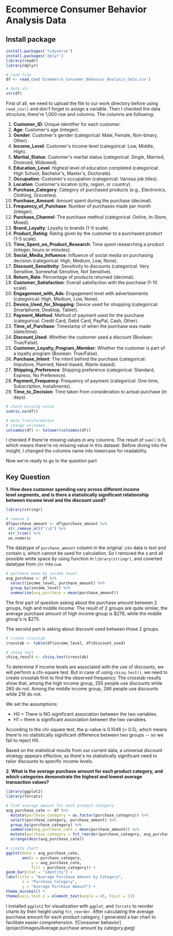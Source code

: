 # Ecommerce Consumer Behavior Analysis Data

## Install package
```r
install.packages('tidyverse')
install.packages('dplyr')
library(readr)
library(dplyr)

# read file
df <- read_csv('Ecommerce_Consumer_Behavior_Analysis_Data.csv')

# data str
str(df)
```
First of all, we need to upload the file to our work directory before using `read_csv()` and don't forget to assign a variable. 
Then I checked the data structure, there're 1,000 row and columns. The columns are following:

1. **Customer_ID**: Unique identifier for each customer.
2. **Age**: Customer's age (integer).
3. **Gender**: Customer's gender (categorical: Male, Female, Non-binary, Other).
4. **Income_Level**: Customer's income level (categorical: Low, Middle, High).
5. **Marital_Status**: Customer's marital status (categorical: Single, Married, Divorced, Widowed).
6. **Education_Level**: Highest level of education completed (categorical: High School, Bachelor's, Master's, Doctorate).
7. **Occupation**: Customer's occupation (categorical: Various job titles).
8. **Location**: Customer's location (city, region, or country).
9. **Purchase_Category**: Category of purchased products (e.g., Electronics, Clothing, Groceries).
10. **Purchase_Amount**: Amount spent during the purchase (decimal).
11. **Frequency_of_Purchase**: Number of purchases made per month (integer).
12. **Purchase_Channel**: The purchase method (categorical: Online, In-Store, Mixed).
13. **Brand_Loyalty**: Loyalty to brands (1-5 scale).
14. **Product_Rating**: Rating given by the customer to a purchased product (1-5 scale).
15. **Time_Spent_on_Product_Research**: Time spent researching a product (integer, hours or minutes).
16. **Social_Media_Influence**: Influence of social media on purchasing decision (categorical: High, Medium, Low, None).
17. **Discount_Sensitivity**: Sensitivity to discounts (categorical: Very Sensitive, Somewhat Sensitive, Not Sensitive).
18. **Return_Rate**: Percentage of products returned (decimal).
19. **Customer_Satisfaction**: Overall satisfaction with the purchase (1-10 scale).
20. **Engagement_with_Ads**: Engagement level with advertisements (categorical: High, Medium, Low, None).
21. **Device_Used_for_Shopping**: Device used for shopping (categorical: Smartphone, Desktop, Tablet).
22. **Payment_Method**: Method of payment used for the purchase (categorical: Credit Card, Debit Card, PayPal, Cash, Other).
23. **Time_of_Purchase**: Timestamp of when the purchase was made (date/time).
24. **Discount_Used**: Whether the customer used a discount (Boolean: True/False).
25. **Customer_Loyalty_Program_Member**: Whether the customer is part of a loyalty program (Boolean: True/False).
26. **Purchase_Intent**: The intent behind the purchase (categorical: Impulsive, Planned, Need-based, Wants-based).
27. **Shipping_Preference**: Shipping preference (categorical: Standard, Express, No Preference).
28. **Payment_Frequency**: Frequency of payment (categorical: One-time, Subscription, Installments).
29. **Time_to_Decision**: Time taken from consideration to actual purchase (in days).
    
```r
# check missing value
sum(is.na(df))

# data transformation 
# change colnames
colnames(df) <- tolower(colnames(df))
```
I checked if there're missing values in any columns. The result of `sum()` is 0, which means there're no missing value in this dataset.
Before diving into the insight, I changed the columns name into lowercase for readability. 

Now we're ready to go to the question part

## Key Question
**1. How does customer spending vary across different income level segments,
   and is there a statistically significant relationship between income level and the discount used?**
   ```r
   library(stringr)
   
   # remove $
   df$purchase_amount <- df$purchase_amount %>%
    str_remove_all("\\$") %>%
    str_trim() %>%
    as.numeric
   ```
The datatype of `purchase_amount` column in the original .csv data is text and contain `$`, which cannot be used for calculation.
So I removed the `$` and all possible white space by using function in `library(stringr)`, and coverted datatype from `chr` into `num`.
```r
# purchase mean by income level
avg_purchase <- df %>%
  select(income_level, purchase_amount) %>%
  group_by(income_level) %>%
  summarise(avg_purchase = mean(purchase_amount))
```
The first part of question asking about the purchase amount between 2 groups, high and middle income.
The result of 2 groups are quite similar, the average purchase amount of high income group is $276, while the middle group's is $275.

The second part is asking about discount used between those 2 groups.
```r
# create crosstab
crosstab <- table(df$income_level, df$discount_used)

# chisq test
chisq_result <- chisq.test(crosstab)
```
To determine if income levels are associated with the use of discounts, we will perform a chi-square test. But in case of using `chisq.test()`,
we need to create crosstab first to find the observed frequency. The crosstab results show that, 
among the high income group, 255 people use discounts while 260 do not. Among the middle income group, 266 people use discounts while 219 do not.

We set the assumptions:
- H0 = There is NO significant association between the two variables.
- H1 = there is significant association between the two variables.
  
According to the chi-square test, the p-value is 0.1046 (> 0.5), which means there'is no statistically significant difference between two groups -- so we fail to reject H0.

Based on the statistical results from our current data, a universal discount strategy appears effective, 
as there's no statistically significant need to tailor discounts to specific income levels.

**2. What is the average purchase amount for each product category, and which categories demonstrate the highest and lowest average transaction values?**
```r
library(ggplot2)
library(forcats)

# find average amount for each product category
avg_purchase_cate <- df %>%
  mutate(purchase_category = as.factor(purchase_category)) %>%
  select(purchase_category, purchase_amount) %>%
  group_by(purchase_category) %>%
  summarise(avg_purchase_cate = mean(purchase_amount)) %>%
  mutate(purchase_category = fct_reorder(purchase_category, avg_purchase_cate, .desc=TRUE)) %>%
  arrange(desc(avg_purchase_cate)) 

# create chart
ggplot(data = avg_purchase_cate,
       aes(x = purchase_category, 
           y = avg_purchase_cate, 
           fill = purchase_category)) +
geom_bar(stat = "identity") +
labs(title = "Average Purchase Amount by Category",
       x = "Purchase Category",
       y = "Average Purchase Amount") +
theme_minimal() +
theme(axis.text.x = element_text(angle = 45, hjust = 1))
```
I installed `ggplot2` for visualization with `ggplot`, and `forcats` to reorder charts by their height using `fct_reorder`.
After calculating the average purchase amount for each product category, I generated a bar chart to facilitate easier comprehension.
![Consumer behavior](project/images/Average purchase amount by category.jpeg)














